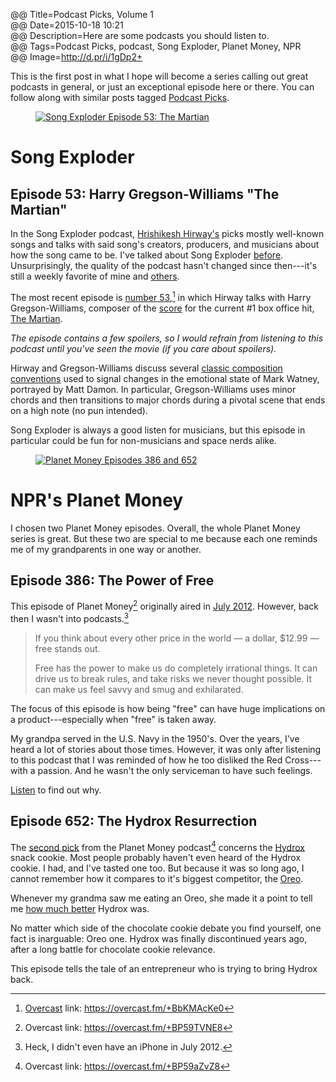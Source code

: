 @@ Title=Podcast Picks, Volume 1  
@@ Date=2015-10-18 10:21  
@@ Description=Here are some podcasts you should listen to.  
@@ Tags=Podcast Picks, podcast, Song Exploder, Planet Money, NPR  
@@ Image=http://d.pr/i/1gDp2+  

<div class="topstory">

This is the first post in what I hope will become a series calling out great podcasts in general, or just an exceptional episode here or there. You can follow along with similar posts tagged [Podcast Picks][theoveranalyzed].

</div>

<figure>
	<a class="nohover" href="http://songexploder.net/the-martian">
		<img src="http://d.pr/i/1gDp2+" alt="Song Exploder Episode 53: The Martian">
	</a>
</figure>

# Song Exploder 

## Episode 53: Harry Gregson-Williams "The Martian"

In the Song Exploder podcast, [Hrishikesh Hirway's][twitter] picks mostly well-known songs and talks with said song's creators, producers, and musicians about how the song came to be. I've talked about Song Exploder [before][theoveranalyzed 2]. Unsurprisingly, the quality of the podcast hasn't changed since then---it's still a weekly favorite of mine and [others][theguardian].

The most recent episode is [number 53][songexploder],[^se] in which Hirway talks with Harry Gregson-Williams, composer of the [score][apple] for the current #1 box office hit, [The Martian][imdb].

*The episode contains a few spoilers, so I would refrain from listening to this podcast until you've seen the movie (if you care about spoilers).*

Hirway and Gregson-Williams discuss several [classic composition conventions][ncbi] used to signal changes in the emotional state of Mark Watney, portrayed by Matt Damon. In particular, Gregson-Williams uses minor chords and then transitions to major chords during a pivotal scene that ends on a high note (no pun intended). 

Song Exploder is always a good listen for musicians, but this episode in particular could be fun for non-musicians and space nerds alike.

<figure>
	<a class="nohover" href="http://www.npr.org/sections/money/2015/09/23/442921757/episode-386-the-power-of-free">
		<img src="http://d.pr/i/1k87U+" alt="Planet Money Episodes 386 and 652">
	</a>
</figure>

# NPR's Planet Money

I chosen two Planet Money episodes. Overall, the whole Planet Money series is great. But these two are special to me because each one reminds me of my grandparents in one way or another.

## Episode 386: The Power of Free

This episode of Planet Money[^pm1] originally aired in [July 2012][npr]. However, back then I wasn't into podcasts.[^heck]

>If you think about every other price in the world — a dollar, $12.99 — free stands out.
>
>Free has the power to make us do completely irrational things. It can drive us to break rules, and take risks we never thought possible. It can make us feel savvy and smug and exhilarated.

The focus of this episode is how being "free" can have huge implications on a product---especially when "free" is taken away.

My grandpa served in the U.S. Navy in the 1950's. Over the years, I've heard a lot of stories about those times. However, it was only after listening to this podcast that I was reminded of how he too disliked the Red Cross---with a passion. And he wasn't the only serviceman to have such feelings. 

[Listen][overcast] to find out why.

## Episode 652: The Hydrox Resurrection

The [second pick][npr 2] from the Planet Money podcast[^pm2] concerns the [Hydrox][wikipedia] snack cookie. Most people probably haven't even heard of the Hydrox cookie. I had, and I've tasted one too. But because it was so long ago, I cannot remember how it compares to it's biggest competitor, the [Oreo][wikipedia 2].

Whenever my grandma saw me eating an Oreo, she made it a point to tell me [how much better][youtube] Hydrox was.

No matter which side of the chocolate cookie debate you find yourself, one fact is inarguable: Oreo one. Hydrox was finally discontinued years ago, after a long battle for chocolate cookie relevance.

This episode tells the tale of an entrepreneur who is trying to bring Hydrox back.

[^heck]: Heck, I didn't even have an iPhone in July 2012.
[^pm1]: Overcast link: <https://overcast.fm/+BP59TVNE8>
[^pm2]: Overcast link: <https://overcast.fm/+BP59aZvZ8>
[^se]: [Overcast][overcast 2] link: <https://overcast.fm/+BbKMAcKe0>

[apple]: https://itunes.apple.com/au/album/martian-original-motion-picture/id1043613134?at=1l3vx9s
[imdb]: http://www.imdb.com/title/tt3659388/
[ncbi]: http://www.ncbi.nlm.nih.gov/pubmed/16597801
[npr]: http://www.npr.org/sections/money/2012/07/13/156723516/episode-386-the-cost-of-free-doughnuts
[npr 2]: http://www.npr.org/sections/money/2015/09/18/441546748/episode-652-the-hydrox-resurrection
[overcast]: https://overcast.fm/+BP59TVNE8
[overcast 2]: http://overcast.fm
[songexploder]: http://songexploder.net/the-martian
[theguardian]: http://www.theguardian.com/culture/2015/aug/06/ong-exploder-podcast-stories-behind-music
[theoveranalyzed]: http://www.theoveranalyzed.net/tags/Podcast%20Picks
[theoveranalyzed 2]: http://www.theoveranalyzed.net/2015/5/7/song-exploder-podcast-house-of-cards-and-downton-abbey
[twitter]: https://twitter.com/HrishiHirway
[wikipedia]: https://en.wikipedia.org/wiki/Hydrox
[wikipedia 2]: https://en.wikipedia.org/wiki/Oreo
[youtube]: https://www.youtube.com/watch?v=X1F5TJdDh5k